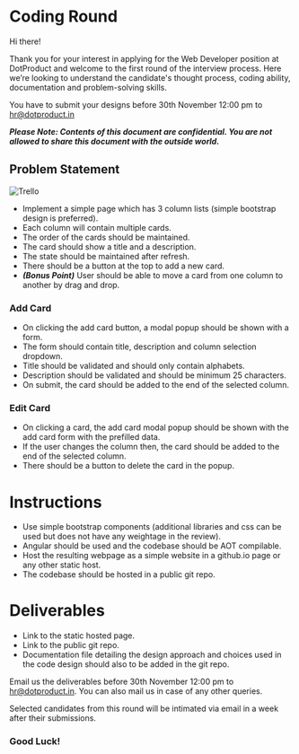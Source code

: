 # Coding Round

Hi there!

Thank you for your interest in applying for the Web Developer position at DotProduct and welcome to the first round of the interview process. Here we’re looking to understand the candidate's thought process, coding ability, documentation and problem-solving skills.

You have to submit your designs before 30th November 12:00 pm to hr@dotproduct.in

***Please Note: Contents of this document are confidential. You are not allowed to share this document with the outside world.***

## Problem Statement
![Trello](https://d2k1ftgv7pobq7.cloudfront.net/meta/p/res/images/spirit/product/89d378b845766a8f0c48e955336266f8/board.png)

- Implement a simple page which has 3 column lists (simple bootstrap design is preferred).
- Each column will contain multiple cards.
- The order of the cards should be maintained.
- The card should show a title and a description.
- The state should be maintained after refresh.
- There should be a button at the top to add a new card.
- ***(Bonus Point)*** User should be able to move a card from one column to another by drag and drop.

### Add Card
- On clicking the add card button, a modal popup should be shown with a form.
- The form should contain title, description and column selection dropdown.
- Title should be validated and should only contain alphabets.
- Description should be validated and should be minimum 25 characters.
- On submit, the card should be added to the end of the selected column.

### Edit Card
- On clicking a card, the add card modal popup should be shown with the add card form with the prefilled data.
- If the user changes the column then, the card should be added to the end of the selected column.
- There should be a button to delete the card in the popup.

# Instructions
- Use simple bootstrap components (additional libraries and css can be used but does not have any weightage in the review).
- Angular should be used and the codebase should be AOT compilable.
- Host the resulting webpage as a simple website in a github.io page or any other static host.
- The codebase should be hosted in a public git repo.

# Deliverables
- Link to the static hosted page.
- Link to the public git repo.
- Documentation file detailing the design approach and choices used in the code design should also to be added in the git repo. 

Email us the deliverables before 30th November 12:00 pm to hr@dotproduct.in. You can also mail us in case of any other queries. 

Selected candidates from this round will be intimated via email in a week after their submissions.

### Good Luck!
